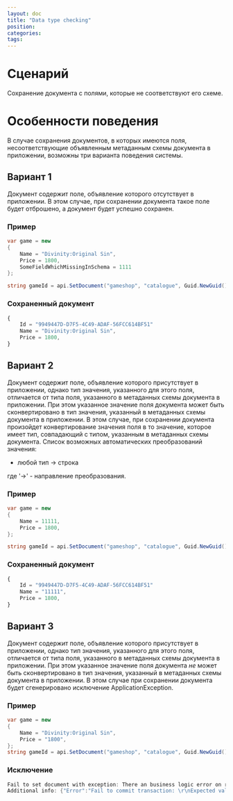 ```yaml
---
layout: doc
title: "Data type checking"
position: 
categories: 
tags:
---
```


# Сценарий
Сохранение документа с полями, которые не соответствуют его схеме.

# Особенности поведения
В случае сохранения документов, в которых имеются поля, несоответствующие объявленным метаданным
схемы документа в приложении, возможны три варианта поведения системы.

## Вариант 1
Документ содержит поле, объявление которого отсутствует в приложении.
В этом случае, при сохранении документа такое поле будет отброшено, а документ будет успешно сохранен.

### Пример

```csharp
var game = new
{
	Name = "Divinity:Original Sin",
	Price = 1800,
	SomeFieldWhichMissingInSchema = 1111
};

string gameId = api.SetDocument("gameshop", "catalogue", Guid.NewGuid().ToString(), game);
```

### Сохраненный документ

```js
{
	Id = "9949447D-D7F5-4C49-ADAF-56FCC614BF51"
	Name = "Divinity:Original Sin",
	Price = 1800,
}
```
## Вариант 2
Документ содержит поле, объявление которого присутствует в приложении, однако тип значения, указанного
для этого поля, отличается от типа поля, указанного в метаданных схемы документа в приложении.
При этом указанное значение поля документа может быть сконвертировано в тип значения, указанный в
метаданных схемы документа в приложении.
В этом случае, при сохранении документа произойдет конвертирование значения поля в то значение, 
которое имеет тип, совпадающий с типом, указанным в метаданных схемы документа.
Список возможных автоматических преобразований значения:
* любой тип -> строка

где '->' - направление преобразования.

### Пример
```csharp
var game = new
{
	Name = 11111,
	Price = 1800,
};

string gameId = api.SetDocument("gameshop", "catalogue", Guid.NewGuid().ToString(), game);
```

### Сохраненный документ

```js
{
	Id = "9949447D-D7F5-4C49-ADAF-56FCC614BF51"
	Name = "11111",
	Price = 1800,
}
```

## Вариант 3
Документ содержит поле, объявление которого присутствует в приложении, однако тип значения, указанного
для этого поля, отличается от типа поля, указанного в метаданных схемы документа в приложении.
При этом указанное значение поля документа *не* может быть сконвертировано в тип значения, указанный в
метаданных схемы документа в приложении.
В этом случае при сохранении документа будет сгенерировано исключение ApplicationException.

### Пример

```csharp
var game = new
{
	Name = "Divinity:Original Sin",
	Price = "1800",
};
string gameId = api.SetDocument("gameshop", "catalogue", Guid.NewGuid().ToString(), game);
```

### Исключение

```csharp
Fail to set document with exception: There an business logic error on request execution.
Additional info: ﻿{"Error":"Fail to commit transaction: \r\nExpected value for field 'Price' should have Float type, but value has System.String type ('someStringValueThatIsNotConvertibleToFloat')"}
```
